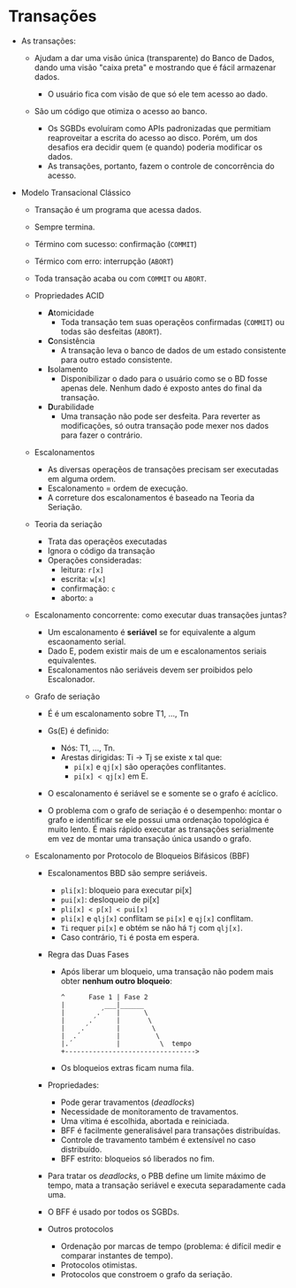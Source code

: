 Transações
===========

- As transações:
  - Ajudam a dar uma visão única (transparente) do Banco de Dados, dando
    uma visão "caixa preta" e mostrando que é fácil armazenar dados.
    - O usuário fica com visão de que só ele tem acesso ao dado.

  - São um código que otimiza o acesso ao banco.
    - Os SGBDs evoluíram como APIs padronizadas que permitiam reaproveitar
      a escrita do acesso ao disco. Porém, um dos desafios era decidir quem
      (e quando) poderia modificar os dados.
    - As transações, portanto, fazem o controle de concorrência do acesso.

- Modelo Transacional Clássico
  - Transação é um programa que acessa dados.
  - Sempre termina.
  - Término com sucesso: confirmação (`COMMIT`)
  - Térmico com erro: interrupção (`ABORT`)
  - Toda transação acaba ou com `COMMIT` ou `ABORT`.

  - Propriedades ACID
    - **A**tomicidade
      - Toda transação tem suas operaçẽos confirmadas (`COMMIT`) ou todas
        são desfeitas (`ABORT`).
    - **C**onsistência
      - A transação leva o banco de dados de um estado consistente para
        outro estado consistente.
    - **I**solamento
      - Disponibilizar o dado para o usuário como se o BD fosse apenas dele.
        Nenhum dado é exposto antes do final da transação.
    - **D**urabilidade
      - Uma transação não pode ser desfeita. Para reverter as modificações,
        só outra transação pode mexer nos dados para fazer o contrário.

  - Escalonamentos
    - As diversas operaçẽos de transações precisam ser executadas em
      alguma ordem.
    - Escalonamento = ordem de execução.
    - A correture dos escalonamentos é baseado na Teoria da Seriação.

  - Teoria da seriação
    - Trata das operaçẽos executadas
    - Ignora o código da transação
    - Operações consideradas:
      - leitura:     `r[x]`
      - escrita:     `w[x]`
      - confirmação: `c`
      - aborto:      `a`

  - Escalonamento concorrente: como executar duas transações juntas?
    - Um escalonamento é **seriável** se for equivalente a algum
      escaonamento serial.
    - Dado E, podem existir mais de um e escalonamentos seriais equivalentes.
    - Escalonamentos não seriáveis devem ser proibidos pelo Escalonador.

  - Grafo de seriação
    - É é um escalonamento sobre T1, ..., Tn
    - Gs(E) é definido:
      - Nós: T1, ..., Tn.
      - Arestas dirigidas: Ti -> Tj se existe x tal que:
        - `pi[x]` e `qj[x]` são operações conflitantes.
        - `pi[x] < qj[x]` em E.

    - O escalonamento é seriável se e somente se o grafo é acíclico.
    
    - O problema com o grafo de seriação é o desempenho: montar o grafo e
      identificar se ele possui uma ordenação topológica é muito lento.
      É mais rápido executar as transações serialmente em vez de montar
      uma transação única usando o grafo.

  - Escalonamento por Protocolo de Bloqueios Bifásicos (BBF)
    - Escalonamentos BBD são sempre seriáveis.
      - `pli[x]`: bloqueio para executar pi[x]
      - `pui[x]`: desloqueio de pi[x]
      - `pli[x] < p[x] < pui[x]`
      - `pli[x]` e `qlj[x]` conflitam se `pi[x]` e `qj[x]` conflitam.
      - `Ti` requer `pi[x]` e obtém se não há `Tj` com `qlj[x]`.
      - Caso contrário, `Ti` é posta em espera.

    - Regra das Duas Fases
      - Após liberar um bloqueio, uma transação não podem mais obter
        **nenhum outro bloqueio**:
        ```
        ^      Fase 1 | Fase 2
        |          ___|______
        |        .´   |      \
        |      .´     |       \
        |    .´       |        \
        |  .´         |         \
        |.´           |          \  tempo
        +--------------------------------->
        ```

      - Os bloqueios extras ficam numa fila.

    - Propriedades:
      - Pode gerar travamentos (*deadlocks*)
      - Necessidade de monitoramento de travamentos.
      - Uma vítima é escolhida, abortada e reiniciada.
      - BFF é facilmente generalisável para transações distribuídas.
      - Controle de travamento também é extensível no caso distribuído.
      - BFF estrito: bloqueios só liberados no fim.

    - Para tratar os *deadlocks*, o PBB define um limite máximo de tempo,
      mata a transação seriável e executa separadamente cada uma.

    - O BFF é usado por todos os SGBDs.

    - Outros protocolos
      - Ordenação por marcas de tempo (problema: é difícil medir e comparar
        instantes de tempo).
      - Protocolos otimistas.
      - Protocolos que constroem o grafo da seriação.

